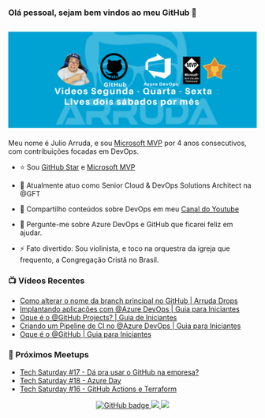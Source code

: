 ### Olá pessoal, sejam bem vindos ao meu GitHub 👋

## [![Julio Arruda Header](https://raw.githubusercontent.com/julioarruda/julioarruda/master/capa.png)](https://youtube.com/user/julioarrudac)
Meu nome é Julio Arruda, e sou [Microsoft MVP](https://mvp.microsoft.com/pt-br/PublicProfile/5002557?fullName=Julio%20%20Arruda) por 4 anos consecutivos, com contribuições focadas em DevOps.


- ⭐ Sou [GitHub Star](https://stars.github.com/profiles/julioarruda) e [Microsoft MVP](https://mvp.microsoft.com/pt-br/PublicProfile/5002557?fullName=Julio%20%20Arruda)

- 🔭 Atualmente atuo como Senior Cloud & DevOps Solutions Architect na @GFT

- 👯 Compartilho conteúdos sobre DevOps em meu [Canal do Youtube](https://youtube.com/user/julioarrudac)

- 💬 Pergunte-me sobre Azure DevOps e GitHub que ficarei feliz em ajudar.

- ⚡ Fato divertido: Sou violinista, e toco na orquestra da igreja que frequento, a Congregação Cristã no Brasil.


### 📺 Vídeos Recentes

<!-- YOUTUBE:START -->
- [Como alterar o nome da branch principal no GitHub | Arruda Drops](https://www.youtube.com/watch?v=_UbbaJwAYwI)
- [Implantando aplicações com @Azure DevOps | Guia para Iniciantes](https://www.youtube.com/watch?v=Po0vuWxZLf4)
- [Oque é o @GitHub Projects? | Guia de Iniciantes](https://www.youtube.com/watch?v=vxYTpsFKdiQ)
- [Criando um Pipeline de CI no @Azure DevOps   | Guia para Iniciantes](https://www.youtube.com/watch?v=zjKAG7JkPws)
- [Oque é o @GitHub | Guia para Iniciantes](https://www.youtube.com/watch?v=Hs8AUYoCItI)
<!-- YOUTUBE:END -->

### 🚀  Próximos Meetups

<!-- MEETUP:START -->
- [Tech Saturday #17 - Dá pra usar o GitHub na empresa?](https://www.meetup.com/Net-Vale/events/275820335/)
- [Tech Saturday #18 - Azure Day](https://www.meetup.com/Net-Vale/events/275820341/)
- [Tech Saturday #16 - GitHub Actions e Terraform](https://www.meetup.com/Net-Vale/events/275743579/)
<!-- MEETUP:END -->


<p align="center">
  <a href="https://github.com/eddiejaoude?tab=followers">
    <img src="https://img.shields.io/github/followers/julioarruda?label=Followers&logo=GitHub&style=for-the-badge" alt="GitHub badge" />
  </a>
  <a href="http://twitter.com/eddiejaoude">
    <img src="https://img.shields.io/twitter/follow/julioarrudac?label=Twitter&logo=twitter&style=for-the-badge" />
  </a>
  <a href="http://youtube.com/user/julioarrudac?sub_confirmation=1">
    <img src="https://img.shields.io/youtube/views/4BYlkYtHNus?label=YouTube&logo=YouTube&style=for-the-badge" />
  </a>
</p>

<!--
**julioarruda/julioarruda** is a ✨ _special_ ✨ repository because its `README.md` (this file) appears on your GitHub profile.

Here are some ideas to get you started:

- 🔭 I’m currently working on ...
- 🌱 I’m currently learning ...
- 👯 I’m looking to collaborate on ...
- 🤔 I’m looking for help with ...
- 💬 Ask me about ...
- 📫 How to reach me: ...
- 😄 Pronouns: ...
- ⚡ Fun fact: ...
-->
